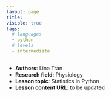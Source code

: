 ```yaml
---
layout: page
title:
visible: true
tags:
  # languages
  - python
  # levels
  - intermediate
---
```

<!-- change visible to true if you want it on the site -->
<!-- remove any tags listed above that are not relevant -->

 - **Authors**: Lina Tran
 - **Research field**: Physiology
 - **Lesson topic**: Statistics in Python
 - **Lesson content URL**: to be updated
